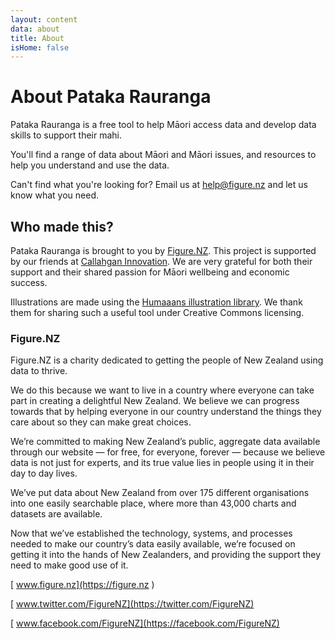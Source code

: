 ```yaml
---
layout: content
data: about
title: About
isHome: false
---
```


# About Pataka Rauranga

Pataka Rauranga is a free tool to help Māori access data and develop data skills to support their mahi.

You'll find a range of data about Māori and Māori issues, and resources to help you understand and use the data.

Can't find what you're looking for? Email us at <help@figure.nz> and let us know what you need.

## Who made this?

Pataka Rauranga is brought to you by [Figure.NZ](https://figure.nz). This project is supported by our friends at [Callahgan Innovation](https://www.callaghaninnovation.govt.nz/access-experts/maori-economy). We are very grateful for both their support and their shared passion for Māori wellbeing and economic success.

Illustrations are made using the [Humaaans illustration library](https://www.humaaans.com/). We thank them for sharing such a useful tool under Creative Commons licensing.

### Figure.NZ

Figure.NZ is a charity dedicated to getting the people of New Zealand using data to thrive. 

We do this because we want to live in a country where everyone can take part in creating a delightful New Zealand. We believe we can progress towards that by helping everyone in our country understand the things they care about so they can make great choices.

We’re committed to making New Zealand’s public, aggregate data available through our website — for free, for everyone, forever — because we believe data is not just for experts, and its true value lies in people using it in their day to day lives.

We’ve put data about New Zealand from over 175 different organisations into one easily searchable place, where more than 43,000 charts and datasets are available.

Now that we’ve established the technology, systems, and processes needed to make our country’s data easily available, we’re focused on getting it into the hands of New Zealanders, and providing the support they need to make good use of it.

[<i class="fa fa-globe fa-fw" aria-hidden="true"></i> www.figure.nz](https://figure.nz )

[<i class="fa fa-twitter fa-fw" aria-hidden="true"></i> www.twitter.com/FigureNZ](https://twitter.com/FigureNZ)

[<i class="fa fa-facebook-official fa-fw" aria-hidden="true"></i> www.facebook.com/FigureNZ](https://facebook.com/FigureNZ)

